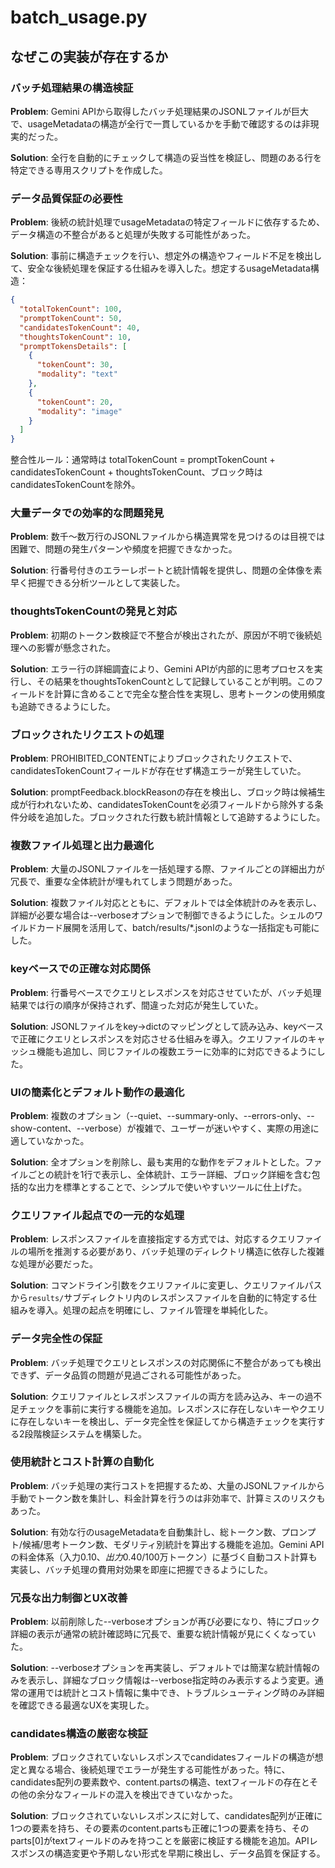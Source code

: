 # batch_usage.py

## なぜこの実装が存在するか

### バッチ処理結果の構造検証
**Problem**: Gemini APIから取得したバッチ処理結果のJSONLファイルが巨大で、usageMetadataの構造が全行で一貫しているかを手動で確認するのは非現実的だった。

**Solution**: 全行を自動的にチェックして構造の妥当性を検証し、問題のある行を特定できる専用スクリプトを作成した。

### データ品質保証の必要性
**Problem**: 後続の統計処理でusageMetadataの特定フィールドに依存するため、データ構造の不整合があると処理が失敗する可能性があった。

**Solution**: 事前に構造チェックを行い、想定外の構造やフィールド不足を検出して、安全な後続処理を保証する仕組みを導入した。想定するusageMetadata構造：

```json
{
  "totalTokenCount": 100,
  "promptTokenCount": 50,
  "candidatesTokenCount": 40,
  "thoughtsTokenCount": 10,
  "promptTokensDetails": [
    {
      "tokenCount": 30,
      "modality": "text"
    },
    {
      "tokenCount": 20,
      "modality": "image"
    }
  ]
}
```

整合性ルール：通常時は totalTokenCount = promptTokenCount + candidatesTokenCount + thoughtsTokenCount、ブロック時は candidatesTokenCountを除外。

### 大量データでの効率的な問題発見
**Problem**: 数千〜数万行のJSONLファイルから構造異常を見つけるのは目視では困難で、問題の発生パターンや頻度を把握できなかった。

**Solution**: 行番号付きのエラーレポートと統計情報を提供し、問題の全体像を素早く把握できる分析ツールとして実装した。

### thoughtsTokenCountの発見と対応
**Problem**: 初期のトークン数検証で不整合が検出されたが、原因が不明で後続処理への影響が懸念された。

**Solution**: エラー行の詳細調査により、Gemini APIが内部的に思考プロセスを実行し、その結果をthoughtsTokenCountとして記録していることが判明。このフィールドを計算に含めることで完全な整合性を実現し、思考トークンの使用頻度も追跡できるようにした。

### ブロックされたリクエストの処理
**Problem**: PROHIBITED_CONTENTによりブロックされたリクエストで、candidatesTokenCountフィールドが存在せず構造エラーが発生していた。

**Solution**: promptFeedback.blockReasonの存在を検出し、ブロック時は候補生成が行われないため、candidatesTokenCountを必須フィールドから除外する条件分岐を追加した。ブロックされた行数も統計情報として追跡するようにした。

### 複数ファイル処理と出力最適化
**Problem**: 大量のJSONLファイルを一括処理する際、ファイルごとの詳細出力が冗長で、重要な全体統計が埋もれてしまう問題があった。

**Solution**: 複数ファイル対応とともに、デフォルトでは全体統計のみを表示し、詳細が必要な場合は--verboseオプションで制御できるようにした。シェルのワイルドカード展開を活用して、batch/results/*.jsonlのような一括指定も可能にした。

### keyベースでの正確な対応関係
**Problem**: 行番号ベースでクエリとレスポンスを対応させていたが、バッチ処理結果では行の順序が保持されず、間違った対応が発生していた。

**Solution**: JSONLファイルをkey→dictのマッピングとして読み込み、keyベースで正確にクエリとレスポンスを対応させる仕組みを導入。クエリファイルのキャッシュ機能も追加し、同じファイルの複数エラーに効率的に対応できるようにした。

### UIの簡素化とデフォルト動作の最適化
**Problem**: 複数のオプション（--quiet、--summary-only、--errors-only、--show-content、--verbose）が複雑で、ユーザーが迷いやすく、実際の用途に適していなかった。

**Solution**: 全オプションを削除し、最も実用的な動作をデフォルトとした。ファイルごとの統計を1行で表示し、全体統計、エラー詳細、ブロック詳細を含む包括的な出力を標準とすることで、シンプルで使いやすいツールに仕上げた。

### クエリファイル起点での一元的な処理
**Problem**: レスポンスファイルを直接指定する方式では、対応するクエリファイルの場所を推測する必要があり、バッチ処理のディレクトリ構造に依存した複雑な処理が必要だった。

**Solution**: コマンドライン引数をクエリファイルに変更し、クエリファイルパスから`results/`サブディレクトリ内のレスポンスファイルを自動的に特定する仕組みを導入。処理の起点を明確にし、ファイル管理を単純化した。

### データ完全性の保証
**Problem**: バッチ処理でクエリとレスポンスの対応関係に不整合があっても検出できず、データ品質の問題が見過ごされる可能性があった。

**Solution**: クエリファイルとレスポンスファイルの両方を読み込み、キーの過不足チェックを事前に実行する機能を追加。レスポンスに存在しないキーやクエリに存在しないキーを検出し、データ完全性を保証してから構造チェックを実行する2段階検証システムを構築した。

### 使用統計とコスト計算の自動化
**Problem**: バッチ処理の実行コストを把握するため、大量のJSONLファイルから手動でトークン数を集計し、料金計算を行うのは非効率で、計算ミスのリスクもあった。

**Solution**: 有効な行のusageMetadataを自動集計し、総トークン数、プロンプト/候補/思考トークン数、モダリティ別統計を算出する機能を追加。Gemini APIの料金体系（入力$0.10、出力$0.40/100万トークン）に基づく自動コスト計算も実装し、バッチ処理の費用対効果を即座に把握できるようにした。

### 冗長な出力制御とUX改善
**Problem**: 以前削除した--verboseオプションが再び必要になり、特にブロック詳細の表示が通常の統計確認時に冗長で、重要な統計情報が見にくくなっていた。

**Solution**: --verboseオプションを再実装し、デフォルトでは簡潔な統計情報のみを表示し、詳細なブロック情報は--verbose指定時のみ表示するよう変更。通常の運用では統計とコスト情報に集中でき、トラブルシューティング時のみ詳細を確認できる最適なUXを実現した。

### candidates構造の厳密な検証
**Problem**: ブロックされていないレスポンスでcandidatesフィールドの構造が想定と異なる場合、後続処理でエラーが発生する可能性があった。特に、candidates配列の要素数や、content.partsの構造、textフィールドの存在とその他の余分なフィールドの混入を検出できていなかった。

**Solution**: ブロックされていないレスポンスに対して、candidates配列が正確に1つの要素を持ち、その要素のcontent.partsも正確に1つの要素を持ち、そのparts[0]がtextフィールドのみを持つことを厳密に検証する機能を追加。APIレスポンスの構造変更や予期しない形式を早期に検出し、データ品質を保証する。